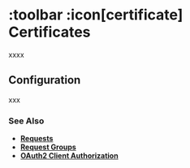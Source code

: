 # :toolbar :icon[certificate] Certificates
xxxx

## Configuration

xxx


### See Also

* [**Requests**](help:requests)
* [**Request Groups**](help:groups)
* [**OAuth2 Client Authorization**](help:authorization/oauth2-client)

